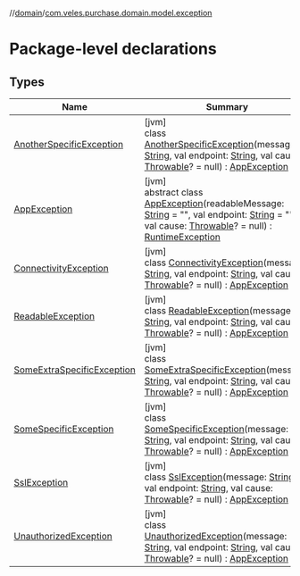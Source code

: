 //[domain](../../index.md)/[com.veles.purchase.domain.model.exception](index.md)

# Package-level declarations

## Types

| Name | Summary |
|---|---|
| [AnotherSpecificException](-another-specific-exception/index.md) | [jvm]<br>class [AnotherSpecificException](-another-specific-exception/index.md)(message: [String](https://kotlinlang.org/api/latest/jvm/stdlib/kotlin/-string/index.html), val endpoint: [String](https://kotlinlang.org/api/latest/jvm/stdlib/kotlin/-string/index.html), val cause: [Throwable](https://kotlinlang.org/api/latest/jvm/stdlib/kotlin/-throwable/index.html)? = null) : [AppException](-app-exception/index.md) |
| [AppException](-app-exception/index.md) | [jvm]<br>abstract class [AppException](-app-exception/index.md)(readableMessage: [String](https://kotlinlang.org/api/latest/jvm/stdlib/kotlin/-string/index.html) = &quot;&quot;, val endpoint: [String](https://kotlinlang.org/api/latest/jvm/stdlib/kotlin/-string/index.html) = &quot;&quot;, val cause: [Throwable](https://kotlinlang.org/api/latest/jvm/stdlib/kotlin/-throwable/index.html)? = null) : [RuntimeException](https://docs.oracle.com/javase/8/docs/api/java/lang/RuntimeException.html) |
| [ConnectivityException](-connectivity-exception/index.md) | [jvm]<br>class [ConnectivityException](-connectivity-exception/index.md)(message: [String](https://kotlinlang.org/api/latest/jvm/stdlib/kotlin/-string/index.html), val endpoint: [String](https://kotlinlang.org/api/latest/jvm/stdlib/kotlin/-string/index.html), val cause: [Throwable](https://kotlinlang.org/api/latest/jvm/stdlib/kotlin/-throwable/index.html)? = null) : [AppException](-app-exception/index.md) |
| [ReadableException](-readable-exception/index.md) | [jvm]<br>class [ReadableException](-readable-exception/index.md)(message: [String](https://kotlinlang.org/api/latest/jvm/stdlib/kotlin/-string/index.html), val endpoint: [String](https://kotlinlang.org/api/latest/jvm/stdlib/kotlin/-string/index.html), val cause: [Throwable](https://kotlinlang.org/api/latest/jvm/stdlib/kotlin/-throwable/index.html)? = null) : [AppException](-app-exception/index.md) |
| [SomeExtraSpecificException](-some-extra-specific-exception/index.md) | [jvm]<br>class [SomeExtraSpecificException](-some-extra-specific-exception/index.md)(message: [String](https://kotlinlang.org/api/latest/jvm/stdlib/kotlin/-string/index.html), val endpoint: [String](https://kotlinlang.org/api/latest/jvm/stdlib/kotlin/-string/index.html), val cause: [Throwable](https://kotlinlang.org/api/latest/jvm/stdlib/kotlin/-throwable/index.html)? = null) : [AppException](-app-exception/index.md) |
| [SomeSpecificException](-some-specific-exception/index.md) | [jvm]<br>class [SomeSpecificException](-some-specific-exception/index.md)(message: [String](https://kotlinlang.org/api/latest/jvm/stdlib/kotlin/-string/index.html), val endpoint: [String](https://kotlinlang.org/api/latest/jvm/stdlib/kotlin/-string/index.html), val cause: [Throwable](https://kotlinlang.org/api/latest/jvm/stdlib/kotlin/-throwable/index.html)? = null) : [AppException](-app-exception/index.md) |
| [SslException](-ssl-exception/index.md) | [jvm]<br>class [SslException](-ssl-exception/index.md)(message: [String](https://kotlinlang.org/api/latest/jvm/stdlib/kotlin/-string/index.html), val endpoint: [String](https://kotlinlang.org/api/latest/jvm/stdlib/kotlin/-string/index.html), val cause: [Throwable](https://kotlinlang.org/api/latest/jvm/stdlib/kotlin/-throwable/index.html)? = null) : [AppException](-app-exception/index.md) |
| [UnauthorizedException](-unauthorized-exception/index.md) | [jvm]<br>class [UnauthorizedException](-unauthorized-exception/index.md)(message: [String](https://kotlinlang.org/api/latest/jvm/stdlib/kotlin/-string/index.html), val endpoint: [String](https://kotlinlang.org/api/latest/jvm/stdlib/kotlin/-string/index.html), val cause: [Throwable](https://kotlinlang.org/api/latest/jvm/stdlib/kotlin/-throwable/index.html)? = null) : [AppException](-app-exception/index.md) |

